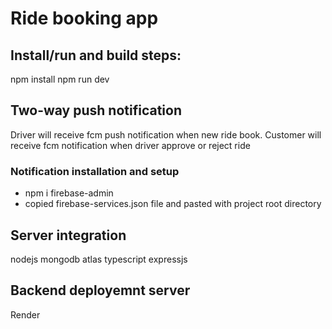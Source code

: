 # Ride booking app
## Install/run and build steps:
npm install
npm run dev
## Two-way push notification 
Driver will receive fcm push notification when new ride book.
Customer will receive fcm notification when driver approve or reject ride
### Notification installation and setup
- npm i firebase-admin
- copied firebase-services.json file and pasted with project root directory
## Server integration
nodejs
mongodb atlas
typescript
expressjs
## Backend deployemnt server
Render
